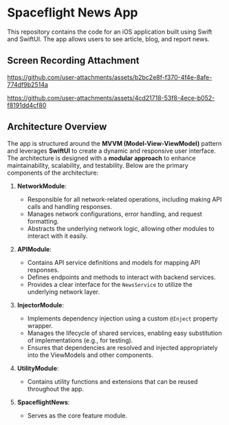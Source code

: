 # Spaceflight News App

This repository contains the code for an iOS application built using Swift and SwiftUI. The app allows users to see article, blog, and report news.

## Screen Recording Attachment

https://github.com/user-attachments/assets/b2bc2e8f-f370-4f4e-8afe-774df9b2514a

https://github.com/user-attachments/assets/4cd21718-53f8-4ece-b052-f8191dd4cf80

## Architecture Overview

The app is structured around the **MVVM (Model-View-ViewModel)** pattern and leverages **SwiftUI** to create a dynamic and responsive user interface. The architecture is designed with a **modular approach** to enhance maintainability, scalability, and testability. Below are the primary components of the architecture:

1. **NetworkModule**:
   - Responsible for all network-related operations, including making API calls and handling responses.
   - Manages network configurations, error handling, and request formatting.
   - Abstracts the underlying network logic, allowing other modules to interact with it easily.

2. **APIModule**:
   - Contains API service definitions and models for mapping API responses.
   - Defines endpoints and methods to interact with backend services.
   - Provides a clear interface for the `NewsService` to utilize the underlying network layer.

3. **InjectorModule**:
   - Implements dependency injection using a custom `@Inject` property wrapper.
   - Manages the lifecycle of shared services, enabling easy substitution of implementations (e.g., for testing).
   - Ensures that dependencies are resolved and injected appropriately into the ViewModels and other components.

4. **UtilityModule**:
   - Contains utility functions and extensions that can be reused throughout the app.

5. **SpaceflightNews**:
   - Serves as the core feature module.
